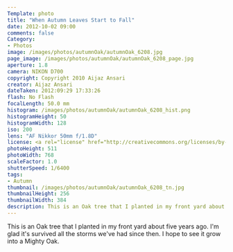 ```yaml
---
Template: photo
title: "When Autumn Leaves Start to Fall"
date: 2012-10-02 09:00
comments: false
Category:
- Photos
image: /images/photos/autumnOak/autumnOak_6208.jpg
page_image: /images/photos/autumnOak/autumnOak_6208_page.jpg
aperture: 1.8
camera: NIKON D700
copyright: Copyright 2010 Aijaz Ansari
creator: Aijaz Ansari
dateTaken: 2012:09:29 17:33:26
flash: No Flash
focalLength: 50.0 mm
histogram: /images/photos/autumnOak/autumnOak_6208_hist.png
histogramHeight: 50
histogramWidth: 128
iso: 200
lens: "AF Nikkor 50mm f/1.8D"
license: <a rel="license" href="http://creativecommons.org/licenses/by-nc-nd/3.0/deed.en_US"><img alt="Creative Commons License" style="border-width:0" src="http://i.creativecommons.org/l/by-nc-nd/3.0/88x31.png" /></a>
photoHeight: 511
photoWidth: 768
scaleFactor: 1.0
shutterSpeed: 1/6400
tags: 
- Autumn
thumbnail: /images/photos/autumnOak/autumnOak_6208_tn.jpg
thumbnailHeight: 256
thumbnailWidth: 384
description: This is an Oak tree that I planted in my front yard about five years ago.
---
```


This is an Oak tree that I planted in my front yard about five
years ago.  I'm glad it's survived all the storms we've had since then. I
hope to see it grow into a Mighty Oak.

